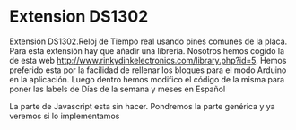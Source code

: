 # Extension DS1302
Extensión DS1302.Reloj de Tiempo real usando pines comunes de la placa.
Para esta extensión hay que añadir una librería. Nosotros hemos cogido la de esta web http://www.rinkydinkelectronics.com/library.php?id=5. Hemos preferido esta por la facilidad de rellenar los bloques para el modo Arduino en la aplicación.
Luego dentro hemos modifico el código de la misma para poner las labels de Días de la semana y meses en Español

La parte de Javascript esta sin hacer. Pondremos la parte genérica y ya veremos si lo implementamos
